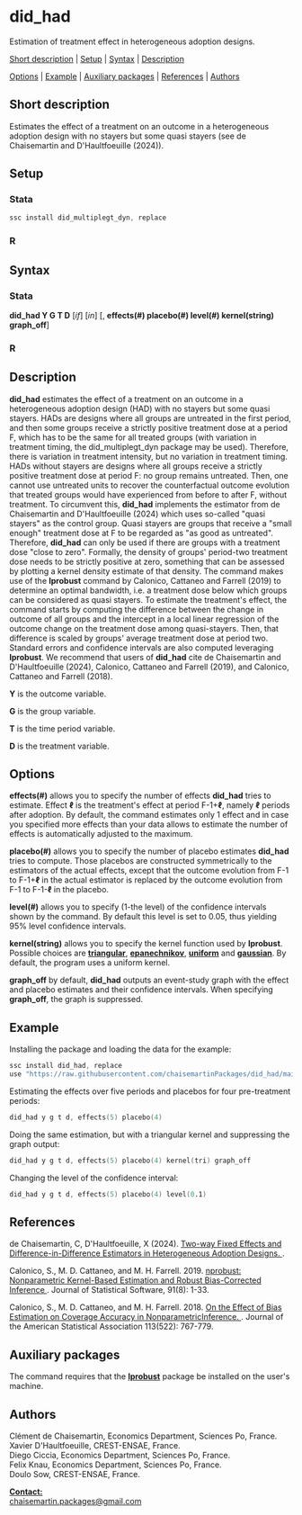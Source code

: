 # did_had
Estimation of treatment effect in heterogeneous adoption designs.

[Short description](#Short-description) | [Setup](#Setup) | [Syntax](#Syntax) | [Description](#Description)

[Options](#Options) | [Example](#Example) | [Auxiliary packages](#Auxiliary-packages) | [References](#References) | [Authors](#Authors)

## Short description

Estimates the effect of a treatment on an outcome in a heterogeneous adoption design with no stayers but some quasi stayers (see de Chaisemartin and D'Haultfoeuille (2024)).

## Setup

### Stata
```s
ssc install did_multiplegt_dyn, replace
```

### R

## Syntax

### Stata
**did_had Y G T D** [*if*] [*in*] [, **effects(#) placebo(#) level(#) kernel(string) graph_off**]

### R

## Description

**did_had** estimates the effect of a treatment on an outcome in a heterogeneous adoption design (HAD) with no stayers but some
        quasi stayers. HADs are designs where all groups are untreated in the first period, and then some groups receive a strictly
        positive treatment dose at a period F, which has to be the same for all treated groups (with variation in treatment timing,
        the did_multiplegt_dyn package may be used).  Therefore, there is variation in treatment intensity, but no variation in
        treatment timing.  HADs without stayers are designs where all groups receive a strictly positive treatment dose at period
        F: no group remains untreated. Then, one cannot use untreated units to recover the counterfactual outcome evolution that
        treated groups would have experienced from before to after F, without treatment. To circumvent this, **did_had** implements the
        estimator from de Chaisemartin and D'Haultfoeuille (2024) which uses so-called "quasi stayers" as the control group.  Quasi
        stayers are groups that receive a "small enough" treatment dose at F to be regarded as "as good as untreated".  Therefore,
        **did_had** can only be used if there are groups with a treatment dose "close to zero". Formally, the density of groups'
        period-two treatment dose needs to be strictly positive at zero, something that can be assessed by plotting a kernel
        density estimate of that density.  The command makes use of the **lprobust** command by Calonico, Cattaneo and Farrell (2019)
        to determine an optimal bandwidth, i.e. a treatment dose below which groups can be considered as quasi stayers.  To
        estimate the treatment's effect, the command starts by computing the difference between the change in outcome of all groups
        and the intercept in a local linear regression of the outcome change on the treatment dose among quasi-stayers. Then, that
        difference is scaled by groups' average treatment dose at period two. Standard errors and confidence intervals are also
        computed leveraging **lprobust**.  We recommend that users of **did_had** cite de Chaisemartin and D'Haultfoeuille (2024),
        Calonico, Cattaneo and Farrell (2019), and Calonico, Cattaneo and Farrell (2018).


**Y** is the outcome variable.

**G** is the group variable.

**T** is the time period variable.

**D** is the treatment variable.

## Options

**effects(#)** allows you to specify the number of effects **did_had** tries to estimate. Effect **ℓ** is the treatment's effect at period
        F-1+**ℓ**, namely **ℓ** periods after adoption. By default, the command estimates only 1 effect and in case you specified more
        effects than your data allows to estimate the number of effects is automatically adjusted to the maximum.

**placebo(#)** allows you to specify the number of placebo estimates **did_had** tries to compute. Those placebos are constructed
        symmetrically to the estimators of the actual effects, except that the outcome evolution from F-1 to F-1+**ℓ** in the actual
        estimator is replaced by the outcome evolution from F-1 to F-1-**ℓ** in the placebo.

**level(#)** allows you to specify (1-the level) of the confidence intervals shown by the command. By default this level is set to
        0.05, thus yielding 95% level confidence intervals.

**kernel(string)** allows you to specify the kernel function used by **lprobust**. Possible choices are 
        **<ins>triangular**, **<ins>epanechnikov**, **<ins>uniform** and **<ins>gaussian**.  By default, the program uses a uniform kernel.
        
**graph_off** by default, **did_had** outputs an event-study graph with the effect and placebo estimates and their confidence intervals. When specifying **graph_off**, the
        graph is suppressed.

## Example    

Installing the package and loading the data for the example:
```s
ssc install did_had, replace
use "https://raw.githubusercontent.com/chaisemartinPackages/did_had/main/tutorial_data.dta", clear
```

Estimating the effects over five periods and placebos for four pre-treatment periods:      
```s
did_had y g t d, effects(5) placebo(4)
```

Doing the same estimation, but with a triangular kernel and suppressing the graph output:
```s
did_had y g t d, effects(5) placebo(4) kernel(tri) graph_off
```

Changing the level of the confidence interval:
```s
did_had y g t d, effects(5) placebo(4) level(0.1)
```

## References

de Chaisemartin, C, D'Haultfoeuille, X (2024). [Two-way Fixed Effects and Difference-in-Difference Estimators in Heterogeneous Adoption Designs.
](https://papers.ssrn.com/sol3/papers.cfm?abstract_id=4284811).

Calonico, S., M. D. Cattaneo, and M. H. Farrell. 2019. [nprobust: Nonparametric Kernel-Based Estimation and Robust Bias-Corrected Inference
](https://nppackages.github.io/references/Calonico-Cattaneo-Farrell_2019_JSS.pdf). Journal of Statistical Software, 91(8): 1-33.

Calonico, S., M. D. Cattaneo, and M. H. Farrell. 2018. [On the Effect of Bias Estimation on Coverage Accuracy in NonparametricInference.
](https://nppackages.github.io/references/Calonico-Cattaneo-Farrell_2018_JASA.pdf). Journal of the American Statistical Association 113(522): 767-779.

## Auxiliary packages

The command requires that the [**lprobust**](https://github.com/nppackages/nprobust/tree/master) package be installed on the user's machine.

## Authors

Clément de Chaisemartin, Economics Department, Sciences Po, France.  
Xavier D'Haultfoeuille, CREST-ENSAE, France.  
Diego Ciccia, Economics Department, Sciences Po, France.  
Felix Knau, Economics Department, Sciences Po, France.   
Doulo Sow, CREST-ENSAE, France.  

**<ins>Contact:</ins>**  
[chaisemartin.packages@gmail.com](mailto:chaisemartin.packages@gmail.com)

